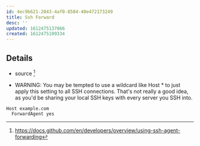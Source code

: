 ```yaml
---
id: 4ec9b621-2043-4af0-8504-40e472173249
title: Ssh Forward
desc: ''
updated: 1612475137066
created: 1612475109334
---
```


## Details
- source [^1]

- WARNING:  You may be tempted to use a wildcard like Host * to just apply this setting to all SSH connections. That's not really a good idea, as you'd be sharing your local SSH keys with every server you SSH into. 
```
Host example.com
  ForwardAgent yes
```

[^1]: https://docs.github.com/en/developers/overview/using-ssh-agent-forwarding